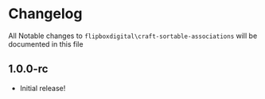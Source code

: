 # Changelog
All Notable changes to `flipboxdigital\craft-sortable-associations` will be documented in this file

## 1.0.0-rc
- Initial release!
